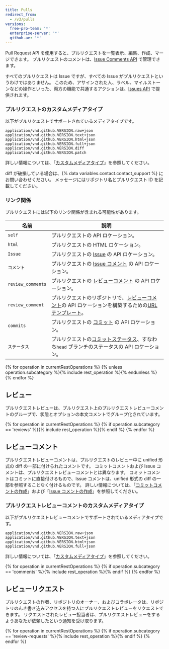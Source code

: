 ```yaml
---
title: Pulls
redirect_from:
  - /v3/pulls
versions:
  free-pro-team: '*'
  enterprise-server: '*'
  github-ae: '*'
---
```


Pull Request API を使用すると、プルリクエストを一覧表示、編集、作成、マージできます。 プルリクエストのコメントは、[Issue Comments API](/rest/reference/issues#comments) で管理できます。

すべてのプルリクエストは Issue ですが、すべての Issue がプルリクエストというわけではありません。 このため、アサインされた人、ラベル、マイルストーンなどの操作といった、両方の機能で共通するアクションは、[Issues API](/v3/issues) で提供されます。

### プルリクエストのカスタムメディアタイプ

以下がプルリクエストでサポートされているメディアタイプです。

    application/vnd.github.VERSION.raw+json
    application/vnd.github.VERSION.text+json
    application/vnd.github.VERSION.html+json
    application/vnd.github.VERSION.full+json
    application/vnd.github.VERSION.diff
    application/vnd.github.VERSION.patch

詳しい情報については、「[カスタムメディアタイプ](/rest/overview/media-types)」を参照してください。

<a id="diff-error">

diff が破損している場合は、{% data variables.contact.contact_support %} にお問い合わせください。 メッセージにはリポジトリ名とプルリクエスト ID を記載してください。

### リンク関係

プルリクエストには以下のリンク関係が含まれる可能性があります。

| 名前                | 説明                                                                                               |
| ----------------- | ------------------------------------------------------------------------------------------------ |
| `self`            | プルリクエストの API ロケーション。                                                                             |
| `html`            | プルリクエストの HTML ロケーション。                                                                            |
| `Issue`           | プルリクエストの [Issue](/v3/issues/) の API ロケーション。                                                      |
| `コメント`            | プルリクエストの [Issue コメント](/v3/issues/comments/) の API ロケーション。                                        |
| `review_comments` | プルリクエストの [レビューコメント](/v3/pulls/comments/) の API ロケーション。                                           |
| `review_comment`  | プルリクエストのリポジトリで、[レビューコメント](/v3/pulls/comments/)の API ロケーションを構築するための[URL テンプレート](/v3/#hypermedia)。 |
| `commits`         | プルリクエストの [コミット](#list-commits-on-a-pull-request) の API ロケーション。                                   |
| `ステータス`           | プルリクエストの[コミットステータス](/v3/repos/statuses/)、すなわち`head` ブランチのステータスの API ロケーション。                      |

{% for operation in currentRestOperations %}
  {% unless operation.subcategory %}{% include rest_operation %}{% endunless %}
{% endfor %}

## レビュー

プルリクエストレビューは、プルリクエスト上のプルリクエストレビューコメントのグループで、状態とオプションの本文コメントでグループ化されています。

{% for operation in currentRestOperations %}
  {% if operation.subcategory == 'reviews' %}{% include rest_operation %}{% endif %}
{% endfor %}

## レビューコメント

プルリクエストレビューコメントは、プルリクエストのレビュー中に unified 形式の diff の一部に付けられたコメントです。 コミットコメントおよび Issue コメントは、プルリクエストレビューコメントとは異なります。 コミットコメントはコミットに直接付けるもので、Issue コメントは、unified 形式の diff の一部を参照することなく付けるものです。 詳しい情報については、「[コミットコメントの作成](/rest/reference/git#create-a-commit)」および「[Issue コメントの作成](/rest/reference/issues#create-an-issue-comment)」を参照してください。

### プルリクエストレビューコメントのカスタムメディアタイプ

以下がプルリクエストレビューコメントでサポートされているメディアタイプです。

    application/vnd.github.VERSION.raw+json
    application/vnd.github.VERSION.text+json
    application/vnd.github.VERSION.html+json
    application/vnd.github.VERSION.full+json

詳しい情報については、「[カスタムメディアタイプ](/rest/overview/media-types)」を参照してください。

{% for operation in currentRestOperations %}
  {% if operation.subcategory == 'comments' %}{% include rest_operation %}{% endif %}
{% endfor %}

## レビューリクエスト

プルリクエストの作者、リポジトリのオーナー、およびコラボレータは、リポジトリのんき書き込みアクセスを持つ人にプルリクエストレビューをリクエストできます。 リクエストされたレビュー担当者は、プルリクエストレビューをするようあなたが依頼したという通知を受け取ります。

{% for operation in currentRestOperations %}
  {% if operation.subcategory == 'review-requests' %}{% include rest_operation %}{% endif %}
{% endfor %}
